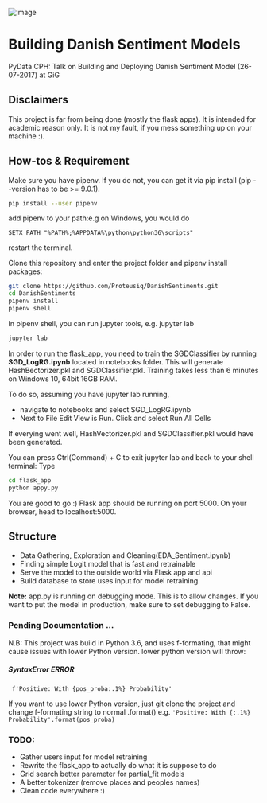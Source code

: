 ![image](https://user-images.githubusercontent.com/14926709/43322711-be0344a6-91af-11e8-83ca-2aa47ab5700f.png)

# Building Danish Sentiment Models
PyData CPH: Talk on Building and Deploying Danish Sentiment Model (26-07-2017) at GiG

## Disclaimers
This project is far from being done (mostly the flask apps). It is intended for academic reason only. It is not my fault, if you mess something up on your machine :). 

## How-tos & Requirement

Make sure you have pipenv. If you do not, you can get it via pip install (pip --version has to be >= 9.0.1).
```bash
pip install --user pipenv
```
add pipenv to your path:e.g on Windows, you would do
```
SETX PATH "%PATH%;%APPDATA%\python\python36\scripts"
```
restart the terminal. 

Clone this repository and enter the project folder and pipenv install packages:

``` bash
git clone https://github.com/Proteusiq/DanishSentiments.git
cd DanishSentiments
pipenv install
pipenv shell

```

In pipenv shell, you can run jupyter tools, e.g. jupyter lab

```bash
jupyter lab
```

In order to run the flask_app, you need to train the SGDClassifier by running **SGD_LogRG.ipynb** located in notebooks folder. This will generate HashBectorizer.pkl and SGDClassifier.pkl. Training takes less than 6 minutes on Windows 10, 64bit 16GB RAM.

To do so, assuming you have jupyter lab running,
- navigate to notebooks and select SGD_LogRG.ipynb
- Next to File Edit View is Run. Click and select Run All Cells

If everying went well, HashVectorizer.pkl and SGDClassifier.pkl would have been generated.

You can press Ctrl(Command) + C to exit jupyter lab and back to your shell terminal: Type

```bash
cd flask_app
python appy.py
```

You are good to go :) Flask app should be running on port 5000. On your browser, head to localhost:5000.

## Structure
- Data Gathering, Exploration and Cleaning(EDA_Sentiment.ipynb)
- Finding simple Logit model that is fast and retrainable
- Serve the model to the outside world via Flask app and api
- Build database to store uses input for model retraining.

**Note:** app.py is running on debugging mode. This is to allow changes. If you want to put the model in production, make sure to set debugging to False.

### Pending Documentation ...

N.B: This project was build in Python 3.6, and uses f-formating, that might cause issues with lower Python version. lower python version will throw:

##### SyntaxError ERROR
``` f'Positive: With {pos_proba:.1%} Probability'```
 
If you want to use lower Python version, just git clone the project and change f-formating string to normal
.format() e.g.
```'Positive: With {:.1%} Probability'.format(pos_proba)```

### TODO:
- Gather users input for model retraining
- Rewrite the flask_app to actually do what it is suppose to do
- Grid search better parameter for partial_fit models
- A better tokenizer (remove places and peoples names)
- Clean code everywhere :)




